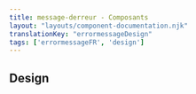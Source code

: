 ```yaml
---
title: message-derreur - Composants
layout: "layouts/component-documentation.njk"
translationKey: "errormessageDesign"
tags: ['errormessageFR', 'design']
---
```


## Design